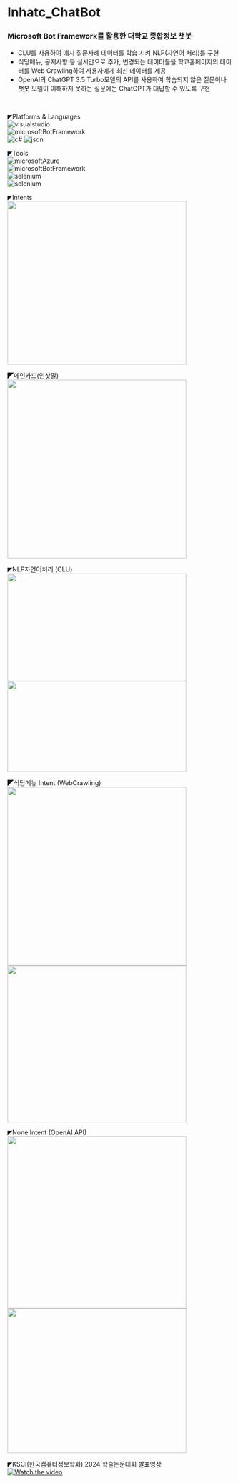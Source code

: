 # Inhatc_ChatBot

### Microsoft Bot Framework를 활용한 대학교 종합정보 챗봇
* CLU를 사용하여 예시 질문사례 데이터를 학습 시켜 NLP(자연어 처리)를 구현
* 식당메뉴, 공지사항 등 실시간으로 추가, 변경되는 데이터들을 학교홈페이지의 데이터를 Web Crawling하여 사용자에게 최신 데이터를 제공
* OpenAI의 ChatGPT 3.5 Turbo모델의 API를 사용하여 학습되지 않은 질문이나 챗봇 모델이 이해하지 못하는 질문에는 ChatGPT가 대답할 수 있도록 구현 
<br>

◤Platforms & Languages<br>
![visualstudio](https://img.shields.io/badge/visualstudio-5C2D91?style=for-the-badge&logo=visualstudio&logoColor=white)<br>
![microsoftBotFramework](https://img.shields.io/badge/botframeworkemulator-5E5E5E?style=for-the-badge&logo=microsoft&logoColor=white)<br>
![c#](https://img.shields.io/badge/csharp-512BD4?style=for-the-badge&logo=csharp&logoColor=white)
![json](https://img.shields.io/badge/json-000000?style=for-the-badge&logo=json&logoColor=white)

◤Tools<br>
![microsoftAzure](https://img.shields.io/badge/microsoftazure-0078D4?style=for-the-badge&logo=microsoftazure&logoColor=white)<br>
![microsoftBotFramework](https://img.shields.io/badge/microsoftbotframework-5E5E5E?style=for-the-badge&logo=microsoft&logoColor=white)<br>
![selenium](https://img.shields.io/badge/selenium-43B02A?style=for-the-badge&logo=selenium&logoColor=white)<br>
![selenium](https://img.shields.io/badge/openai-412991?style=for-the-badge&logo=openai&logoColor=white)

◤Intents<br>
<img src="https://github.com/KION126/InhatcChatbot/assets/73977410/ad8ed5f7-0245-42e2-b8c4-f4e9729f7d32"  width="400 " height="366"/>

◤메인카드(인삿말)<br>
<img src="https://github.com/KION126/InhatcChatbot/assets/73977410/e0b64fad-e99a-4562-b360-a8b74272c99b"  width="400 " height="400"/>

◤NLP자연어처리 (CLU)<br>
<img src="https://github.com/KION126/InhatcChatbot/assets/73977410/e5263c73-99d3-41e8-8d09-ae9c4ec20701"  width="400" height="241"/>
<img src="https://github.com/KION126/InhatcChatbot/assets/73977410/64ca65b2-fde2-4322-b847-afcd64d96162"  width="400" height="203"/>

◤식당메뉴 Intent (WebCrawling)<br>
<img src="https://github.com/KION126/InhatcChatbot/assets/73977410/e54cc7d6-693f-47ee-82fe-8d13692a0512"  width="400" height="400"/>
<img src="https://github.com/KION126/InhatcChatbot/assets/73977410/a8a9c7a5-bfe8-4dc6-a318-b42b6db821aa"  width="400" height="351"/>

◤None Intent (OpenAI API)<br>
<img src="https://github.com/KION126/InhatcChatbot/assets/73977410/756e247b-6138-4c21-a409-7d13fb213b82"  width="400" height="386"/>
<img src="https://github.com/KION126/InhatcChatbot/assets/73977410/4fca3e0f-1bf0-48b7-9812-3b67c443a447"  width="400" height="324"/>

◤KSCI(한국컴퓨터정보학회) 2024 학술논문대회 발표영상<br>
[![Watch the video](https://img.youtube.com/vi/pj1pUCk8b_E/0.jpg)](https://www.youtube.com/watch?v=pj1pUCk8b_E)


